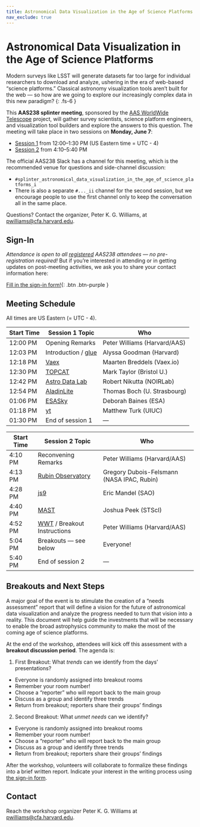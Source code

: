 ```yaml
---
title: Astronomical Data Visualization in the Age of Science Platforms
nav_exclude: true
---
```


# Astronomical Data Visualization in the Age of Science Platforms

Modern surveys like LSST will generate datasets far too large for individual
researchers to download and analyze, ushering in the era of web-based “science
platforms.” Classical astronomy visualization tools aren’t built for the web —
so how are we going to explore our increasingly complex data in this new
paradigm?
{: .fs-6 }

This **AAS238 splinter meeting**, sponsored by the [AAS WorldWide
Telescope][WWT] project, will gather survey scientists, science platform
engineers, and visualization tool builders and explore the answers to this
question. The meeting will take place in two sessions on **Monday, June 7**:

- [Session 1][s1] from 12:00–1:30 PM (US Eastern time = UTC - 4)
- [Session 2][s2] from 4:10–5:40 PM

[s1]: https://www.abstractsonline.com/pp8/#!/9363/session/195
[s2]: https://www.abstractsonline.com/pp8/#!/9363/session/84

The official AAS238 Slack has a channel for this meeting, which is the
recommended venue for questions and side-channel discussion:

- `#splinter_astronomical_data_visualization_in_the_age_of_science_platforms_i`
- There is also a separate `#..._ii` channel for the second session, but we
  encourage people to use the first channel only to keep the conversation all in
  the same place.

Questions? Contact the organizer, Peter K. G. Williams, at
<pwilliams@cfa.harvard.edu>.


## Sign-In

*Attendance is open to all [registered] AAS238 attendees — no pre-registration
required!* But if you’re interested in attending or in getting updates on
post-meeting activities, we ask you to share your contact information here:

[registered]: https://aas.org/meetings/aas238/register

[Fill in the sign-in form!][signin]{: .btn .btn-purple }

[signin]: https://docs.google.com/forms/d/e/1FAIpQLScJLyUcHKOWweAtVrBBjReBDMb1xChjrSBMASwShsluewgVYA/viewform?usp=sf_link


## Meeting Schedule

All times are US Eastern (= UTC - 4).

| **Start Time** | **Session 1 Topic** | **Who** |
| ---------- | ---- | --- |
| 12:00 PM | Opening Remarks | Peter Williams (Harvard/AAS) |
| 12:03 PM | Introduction / [glue] | Alyssa Goodman (Harvard) |
| 12:18 PM | [Vaex] | Maarten Breddels (Vaex.io) |
| 12:30 PM | [TOPCAT] | Mark Taylor (Bristol U.) |
| 12:42 PM | [Astro Data Lab][adl] | Robert Nikutta (NOIRLab) |
| 12:54 PM | [AladinLite] | Thomas Boch (U. Strasbourg) |
| 01:06 PM | [ESASky] | Deborah Baines (ESA) |
| 01:18 PM | [yt] | Matthew Turk (UIUC) |
| 01:30 PM | End of session 1 | — |

| **Start Time** | **Session 2 Topic** | **Who** |
| ---------- | ---- | --- |
| 4:10 PM | Reconvening Remarks | Peter Williams (Harvard/AAS) |
| 4:13 PM | [Rubin Observatory][rubin] | Gregory Dubois-Felsmann (NASA IPAC, Rubin) |
| 4:28 PM | [js9] | Eric Mandel (SAO) |
| 4:40 PM | [MAST] | Joshua Peek (STScI) |
| 4:52 PM | [WWT] / Breakout Instructions | Peter Williams (Harvard/AAS) |
| 5:04 PM | Breakouts — see below | Everyone! |
| 5:40 PM | End of session 2 | — |

[ESASky]: https://sky.esa.int/
[AladinLite]: https://aladin.u-strasbg.fr/AladinLite/
[Vaex]: https://github.com/vaexio/vaex
[rubin]: https://www.lsst.org/
[glue]: https://glueviz.org/
[js9]: https://js9.si.edu/
[adl]: https://datalab.noirlab.edu/
[MAST]: https://archive.stsci.edu/
[TOPCAT]: http://www.star.bris.ac.uk/~mbt/topcat/
[yt]: https://yt-project.org/
[WWT]: https://worldwidetelescope.org/home/


## Breakouts and Next Steps

A major goal of the event is to stimulate the creation of a “needs assessment”
report that will define a vision for the future of astronomical data
visualization and analyze the progress needed to turn that vision into a
reality. This document will help guide the investments that will be necessary to
enable the broad astrophysics community to make the most of the coming age of
science platforms.

At the end of the workshop, attendees will kick off this assessment with a **breakout
discussion period**. The agenda is:

1. First Breakout: What *trends* can we identify from the days’ presentations?
  - Everyone is randomly assigned into breakout rooms
  - Remember your room number!
  - Choose a “reporter” who will report back to the main group
  - Discuss as a group and identify three trends
  - Return from breakout; reporters share their groups’ findings
2. Second Breakout: What *unmet needs* can we identify?
  - Everyone is randomly assigned into breakout rooms
  - Remember your room number!
  - Choose a “reporter” who will report back to the main group
  - Discuss as a group and identify three trends
  - Return from breakout; reporters share their groups’ findings

After the workshop, volunteers will collaborate to formalize these findings into
a brief written report. Indicate your interest in the writing process using [the
sign-in form][signin].


## Contact

Reach the workshop organizer Peter K. G. Williams at <pwilliams@cfa.harvard.edu>.
